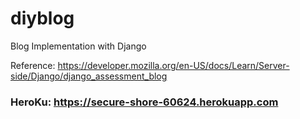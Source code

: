 # diyblog
Blog Implementation with Django

Reference: https://developer.mozilla.org/en-US/docs/Learn/Server-side/Django/django_assessment_blog

### HeroKu: https://secure-shore-60624.herokuapp.com
